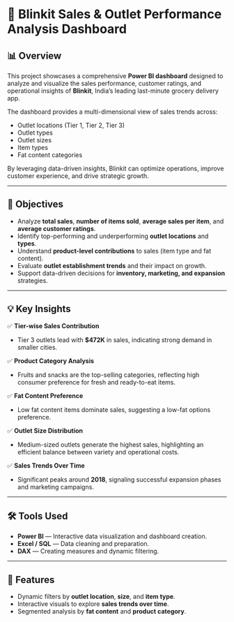 
# 🚀 Blinkit Sales & Outlet Performance Analysis Dashboard

## 📊 Overview

This project showcases a comprehensive **Power BI dashboard** designed to analyze and visualize the sales performance, customer ratings, and operational insights of **Blinkit**, India’s leading last-minute grocery delivery app.

The dashboard provides a multi-dimensional view of sales trends across:

- Outlet locations (Tier 1, Tier 2, Tier 3)
- Outlet types
- Outlet sizes
- Item types
- Fat content categories

By leveraging data-driven insights, Blinkit can optimize operations, improve customer experience, and drive strategic growth.

---

## 🎯 Objectives

- Analyze **total sales**, **number of items sold**, **average sales per item**, and **average customer ratings**.
- Identify top-performing and underperforming **outlet locations** and **types**.
- Understand **product-level contributions** to sales (item type and fat content).
- Evaluate **outlet establishment trends** and their impact on growth.
- Support data-driven decisions for **inventory, marketing, and expansion** strategies.

---

## 💡 Key Insights

✅ **Tier-wise Sales Contribution**

- Tier 3 outlets lead with **$472K** in sales, indicating strong demand in smaller cities.

✅ **Product Category Analysis**

- Fruits and snacks are the top-selling categories, reflecting high consumer preference for fresh and ready-to-eat items.

✅ **Fat Content Preference**

- Low fat content items dominate sales, suggesting a low-fat options preference.

✅ **Outlet Size Distribution**

- Medium-sized outlets generate the highest sales, highlighting an efficient balance between variety and operational costs.

✅ **Sales Trends Over Time**

- Significant peaks around **2018**, signaling successful expansion phases and marketing campaigns.

---

## 🛠️ Tools Used

- **Power BI** — Interactive data visualization and dashboard creation.
- **Excel / SQL** — Data cleaning and preparation.
- **DAX** — Creating measures and dynamic filtering.

---

## 📍 Features

- Dynamic filters by **outlet location**, **size**, and **item type**.
- Interactive visuals to explore **sales trends over time**.
- Segmented analysis by **fat content** and **product category**.

